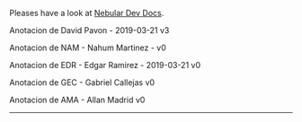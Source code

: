 Pleases have a look at [Nebular Dev Docs](https://github.com/akveo/nebular/blob/master/DEV_DOCS.md).

Anotacion de David Pavon - 2019-03-21 v3

Anotacion de NAM -  Nahum Martinez -  v0

Anotacion de EDR - Edgar Ramirez - 2019-03-21 v0

Anotacion de  GEC - Gabriel Callejas v0

Anotacion de AMA - Allan Madrid v0
*******************************************************